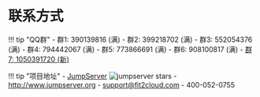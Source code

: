 # 联系方式


!!! tip "QQ群"
    - 群1: 390139816 (满)
    - 群2: 399218702 (满)
    - 群3: 552054376 (满)
    - 群4: 794442067 (满)
    - 群5: 773866691 (满)
    - 群6: 908100817 (满)
    - [群7: 1050391720 (新)][7群]

!!! tip "项目地址"
    - [JumpServer][jumpserver] ![jumpserver stars][jumpserver stars]
    - http://www.jumpserver.org
    - support@fit2cloud.com
    - 400-052-0755

[7群]: https://qm.qq.com/cgi-bin/qm/qr?k=om7dOmqflNsfzegPBODIxooO_dMDGiD1&jump_from=webapi
[jumpserver]: https://github.com/jumpserver/jumpserver
[jumpserver stars]: https://img.shields.io/github/stars/jumpserver/jumpserver.svg
